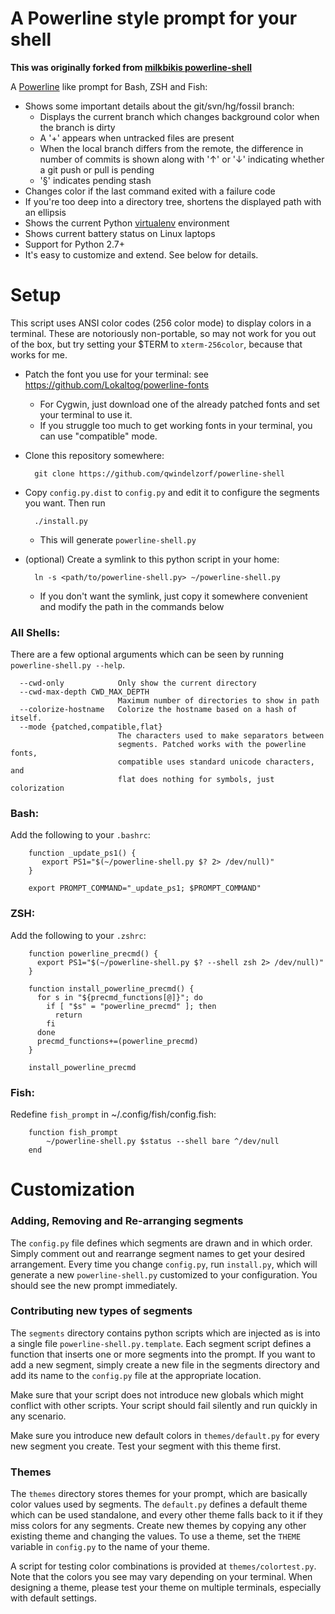 A Powerline style prompt for your shell
=======================================

__This was originally forked from [milkbikis powerline-shell](https://github.com/milkbikis/powerline-shell)__

A [Powerline](https://github.com/Lokaltog/vim-powerline) like prompt for Bash, ZSH and Fish:

*  Shows some important details about the git/svn/hg/fossil branch:
    *  Displays the current branch which changes background color when the branch is dirty
    *  A '+' appears when untracked files are present
    *  When the local branch differs from the remote, the difference in number of commits is shown along with '↑' or '↓' indicating whether a git push or pull is pending
    * '§' indicates pending stash
*  Changes color if the last command exited with a failure code
*  If you're too deep into a directory tree, shortens the displayed path with an ellipsis
*  Shows the current Python [virtualenv](http://www.virtualenv.org/) environment
*  Shows current battery status on Linux laptops
*  Support for Python 2.7+
*  It's easy to customize and extend. See below for details.

# Setup

This script uses ANSI color codes (256 color mode) to display colors in a terminal. These are notoriously non-portable, so may not work for you out of the box, but try setting your $TERM to `xterm-256color`, because that works for me.

* Patch the font you use for your terminal: see https://github.com/Lokaltog/powerline-fonts
  * For Cygwin, just download one of the already patched fonts and set your terminal to use it.
  * If you struggle too much to get working fonts in your terminal, you can use "compatible" mode.

* Clone this repository somewhere:

        git clone https://github.com/qwindelzorf/powerline-shell

* Copy `config.py.dist` to `config.py` and edit it to configure the segments you want. Then run

        ./install.py

  * This will generate `powerline-shell.py`

* (optional) Create a symlink to this python script in your home:

        ln -s <path/to/powerline-shell.py> ~/powerline-shell.py

  * If you don't want the symlink, just copy it somewhere convenient and modify the path in the commands below

### All Shells:
There are a few optional arguments which can be seen by running `powerline-shell.py --help`.

```
  --cwd-only            Only show the current directory
  --cwd-max-depth CWD_MAX_DEPTH
                        Maximum number of directories to show in path
  --colorize-hostname   Colorize the hostname based on a hash of itself.
  --mode {patched,compatible,flat}
                        The characters used to make separators between
                        segments. Patched works with the powerline fonts,
                        compatible uses standard unicode characters, and
                        flat does nothing for symbols, just colorization
```

### Bash:
Add the following to your `.bashrc`:

        function _update_ps1() {
           export PS1="$(~/powerline-shell.py $? 2> /dev/null)"
        }

        export PROMPT_COMMAND="_update_ps1; $PROMPT_COMMAND"

### ZSH:
Add the following to your `.zshrc`:

        function powerline_precmd() {
          export PS1="$(~/powerline-shell.py $? --shell zsh 2> /dev/null)"
        }

        function install_powerline_precmd() {
          for s in "${precmd_functions[@]}"; do
            if [ "$s" = "powerline_precmd" ]; then
              return
            fi
          done
          precmd_functions+=(powerline_precmd)
        }

        install_powerline_precmd

### Fish:
Redefine `fish_prompt` in ~/.config/fish/config.fish:

        function fish_prompt
            ~/powerline-shell.py $status --shell bare ^/dev/null
        end

# Customization

### Adding, Removing and Re-arranging segments

The `config.py` file defines which segments are drawn and in which order. Simply comment out and rearrange segment names to get your desired arrangement. Every time you change `config.py`, run `install.py`, which will generate a new `powerline-shell.py` customized to your configuration. You should see the new prompt immediately.

### Contributing new types of segments

The `segments` directory contains python scripts which are injected as is into a single file `powerline-shell.py.template`. Each segment script defines a function that inserts one or more segments into the prompt. If you want to add a new segment, simply create a new file in the segments directory and add its name to the `config.py` file at the appropriate location.

Make sure that your script does not introduce new globals which might conflict with other scripts. Your script should fail silently and run quickly in any scenario.

Make sure you introduce new default colors in `themes/default.py` for every new segment you create. Test your segment with this theme first.

### Themes

The `themes` directory stores themes for your prompt, which are basically color values used by segments. The `default.py` defines a default theme which can be used standalone, and every other theme falls back to it if they miss colors for any segments. Create new themes by copying any other existing theme and changing the values. To use a theme, set the `THEME` variable in `config.py` to the name of your theme.

A script for testing color combinations is provided at `themes/colortest.py`. Note that the colors you see may vary depending on your terminal. When designing a theme, please test your theme on multiple terminals, especially with default settings.

